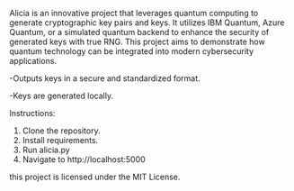 

Alicia is an innovative project that leverages quantum computing to generate cryptographic key pairs and keys. It utilizes IBM Quantum, Azure Quantum, or a simulated quantum backend to enhance the security of generated keys with true RNG. This project aims to demonstrate how quantum technology can be integrated into modern cybersecurity applications.


-Outputs keys in a secure and standardized format.

-Keys are generated locally.


Instructions: 
1. Clone the repository.
2. Install requirements.
3. Run alicia.py
4. Navigate to http://localhost:5000



this project is licensed under the MIT License.


